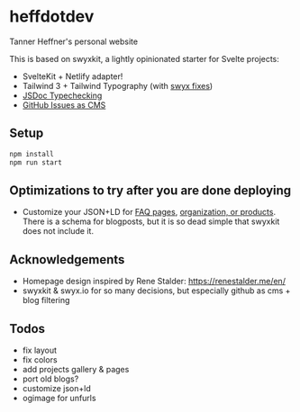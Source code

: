 # heffdotdev
Tanner Heffner's personal website

This is based on swyxkit, a lightly opinionated starter for Svelte projects:
- SvelteKit + Netlify adapter!
- Tailwind 3 + Tailwind Typography (with [swyx fixes](https://youtu.be/-FzemNMcOGs))
- [JSDoc Typechecking](https://swyxkit.netlify.app/how-to-add-jsdoc-typechecking-to-sveltekit)
- [GitHub Issues as CMS](https://github.com/sw-yx/swyxkit/issues/10)

## Setup
```bash
npm install
npm run start
```

## Optimizations to try after you are done deploying
- Customize your JSON+LD for [FAQ pages](https://rodneylab.com/sveltekit-faq-page-seo/), [organization, or products](https://navillus.dev/blog/json-ld-in-sveltekit). There is a schema for blogposts, but it is so dead simple that swyxkit does not include it.

## Acknowledgements
- Homepage design inspired by Rene Stalder: https://renestalder.me/en/
- swyxkit & swyx.io for so many decisions, but especially github as cms + blog filtering

## Todos
- fix layout
- fix colors
- add projects gallery & pages
- port old blogs?
- customize json+ld
- ogimage for unfurls
